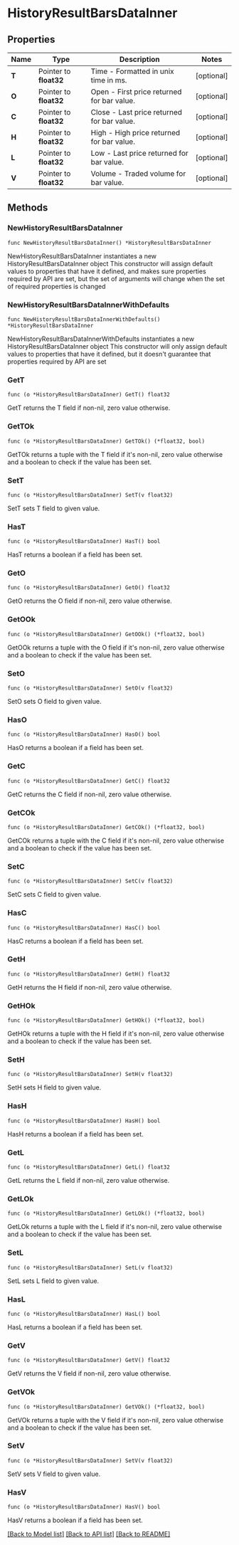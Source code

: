 # HistoryResultBarsDataInner

## Properties

Name | Type | Description | Notes
------------ | ------------- | ------------- | -------------
**T** | Pointer to **float32** | Time - Formatted in unix time in ms. | [optional] 
**O** | Pointer to **float32** | Open - First price returned for bar value. | [optional] 
**C** | Pointer to **float32** | Close - Last price returned for bar value. | [optional] 
**H** | Pointer to **float32** | High - High price returned for bar value. | [optional] 
**L** | Pointer to **float32** | Low - Last price returned for bar value. | [optional] 
**V** | Pointer to **float32** | Volume - Traded volume for bar value. | [optional] 

## Methods

### NewHistoryResultBarsDataInner

`func NewHistoryResultBarsDataInner() *HistoryResultBarsDataInner`

NewHistoryResultBarsDataInner instantiates a new HistoryResultBarsDataInner object
This constructor will assign default values to properties that have it defined,
and makes sure properties required by API are set, but the set of arguments
will change when the set of required properties is changed

### NewHistoryResultBarsDataInnerWithDefaults

`func NewHistoryResultBarsDataInnerWithDefaults() *HistoryResultBarsDataInner`

NewHistoryResultBarsDataInnerWithDefaults instantiates a new HistoryResultBarsDataInner object
This constructor will only assign default values to properties that have it defined,
but it doesn't guarantee that properties required by API are set

### GetT

`func (o *HistoryResultBarsDataInner) GetT() float32`

GetT returns the T field if non-nil, zero value otherwise.

### GetTOk

`func (o *HistoryResultBarsDataInner) GetTOk() (*float32, bool)`

GetTOk returns a tuple with the T field if it's non-nil, zero value otherwise
and a boolean to check if the value has been set.

### SetT

`func (o *HistoryResultBarsDataInner) SetT(v float32)`

SetT sets T field to given value.

### HasT

`func (o *HistoryResultBarsDataInner) HasT() bool`

HasT returns a boolean if a field has been set.

### GetO

`func (o *HistoryResultBarsDataInner) GetO() float32`

GetO returns the O field if non-nil, zero value otherwise.

### GetOOk

`func (o *HistoryResultBarsDataInner) GetOOk() (*float32, bool)`

GetOOk returns a tuple with the O field if it's non-nil, zero value otherwise
and a boolean to check if the value has been set.

### SetO

`func (o *HistoryResultBarsDataInner) SetO(v float32)`

SetO sets O field to given value.

### HasO

`func (o *HistoryResultBarsDataInner) HasO() bool`

HasO returns a boolean if a field has been set.

### GetC

`func (o *HistoryResultBarsDataInner) GetC() float32`

GetC returns the C field if non-nil, zero value otherwise.

### GetCOk

`func (o *HistoryResultBarsDataInner) GetCOk() (*float32, bool)`

GetCOk returns a tuple with the C field if it's non-nil, zero value otherwise
and a boolean to check if the value has been set.

### SetC

`func (o *HistoryResultBarsDataInner) SetC(v float32)`

SetC sets C field to given value.

### HasC

`func (o *HistoryResultBarsDataInner) HasC() bool`

HasC returns a boolean if a field has been set.

### GetH

`func (o *HistoryResultBarsDataInner) GetH() float32`

GetH returns the H field if non-nil, zero value otherwise.

### GetHOk

`func (o *HistoryResultBarsDataInner) GetHOk() (*float32, bool)`

GetHOk returns a tuple with the H field if it's non-nil, zero value otherwise
and a boolean to check if the value has been set.

### SetH

`func (o *HistoryResultBarsDataInner) SetH(v float32)`

SetH sets H field to given value.

### HasH

`func (o *HistoryResultBarsDataInner) HasH() bool`

HasH returns a boolean if a field has been set.

### GetL

`func (o *HistoryResultBarsDataInner) GetL() float32`

GetL returns the L field if non-nil, zero value otherwise.

### GetLOk

`func (o *HistoryResultBarsDataInner) GetLOk() (*float32, bool)`

GetLOk returns a tuple with the L field if it's non-nil, zero value otherwise
and a boolean to check if the value has been set.

### SetL

`func (o *HistoryResultBarsDataInner) SetL(v float32)`

SetL sets L field to given value.

### HasL

`func (o *HistoryResultBarsDataInner) HasL() bool`

HasL returns a boolean if a field has been set.

### GetV

`func (o *HistoryResultBarsDataInner) GetV() float32`

GetV returns the V field if non-nil, zero value otherwise.

### GetVOk

`func (o *HistoryResultBarsDataInner) GetVOk() (*float32, bool)`

GetVOk returns a tuple with the V field if it's non-nil, zero value otherwise
and a boolean to check if the value has been set.

### SetV

`func (o *HistoryResultBarsDataInner) SetV(v float32)`

SetV sets V field to given value.

### HasV

`func (o *HistoryResultBarsDataInner) HasV() bool`

HasV returns a boolean if a field has been set.


[[Back to Model list]](../README.md#documentation-for-models) [[Back to API list]](../README.md#documentation-for-api-endpoints) [[Back to README]](../README.md)


